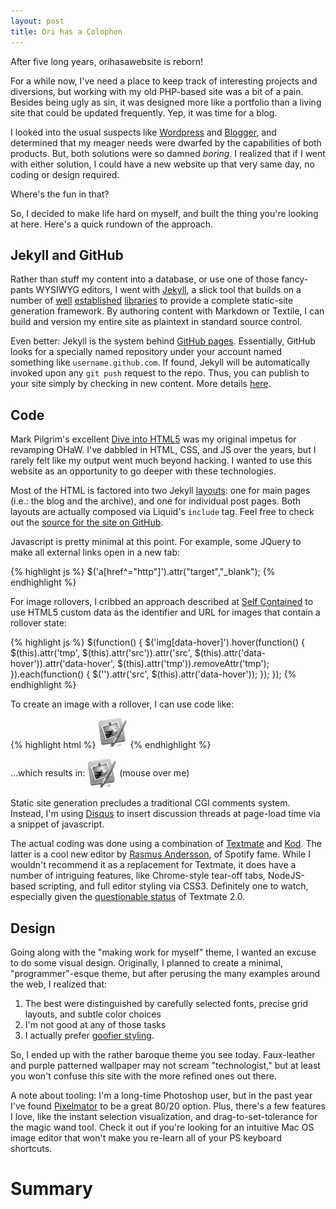 ```yaml
---
layout: post
title: Ori has a Colophon
---
```


After five long years, orihasawebsite is reborn!

For a while now, I've need a place to keep track of interesting projects and diversions, but working with my old PHP-based site was a bit of a pain. Besides being ugly as sin, it was designed more like a portfolio than a living site that could be updated frequently. Yep, it was time for a blog.

I looked into the usual suspects like [Wordpress][] and [Blogger][], and determined that my meager needs were dwarfed by the capabilities of both products. But, both solutions were so damned *boring*. I realized that if I went with either solution, I could have a new website up that very same day, no coding or design required. 

Where's the fun in that?

So, I decided to make life hard on myself, and built the thing you're looking at here. Here's a quick rundown of the approach.

  [wordpress]: http://www.wordpress.com
  [blogger]: http://www.blogger.com

## Jekyll and GitHub

Rather than stuff my content into a database, or use one of those fancy-pants WYSIWYG editors, I went with [Jekyll][], a slick tool that builds on a number of [well][liquid] [established][markdown] [libraries][pygments] to provide a complete static-site generation framework. By authoring content with Markdown or Textile, I can build and version my entire site as plaintext in standard source control.

Even better: Jekyll is the system behind [GitHub pages][github]. Essentially, GitHub looks for a specially named repository under your account named something like `username.github.com`. If found, Jekyll will be automatically invoked upon any `git push` request to the repo. Thus, you can publish to your site simply by checking in new content. More details [here][github].

  [jekyll]: http://jekyllrb.com/
  [liquid]: http://www.liquidmarkup.org/
  [markdown]: https://github.com/nex3/maruku
  [pygments]: http://pygments.org/
  [github]: http://pages.github.com/

## Code

Mark Pilgrim's excellent [Dive into HTML5][1] was my original impetus for revamping OHaW. I've dabbled in HTML, CSS, and JS over the years, but I rarely felt like my output went much beyond hacking. I wanted to use this website as an opportunity to go deeper with these technologies.

Most of the HTML is factored into two Jekyll [layouts][]: one for main pages (i.e.: the blog and the archive), and one for individual post pages. Both layouts are actually composed via Liquid's  `include` tag. Feel free to check out the [source for the site on GitHub][sitesource].

  [layouts]: https://github.com/mojombo/jekyll/wiki/Template-Data
  [sitesource]: https://github.com/barillax/barillax.github.com

Javascript is pretty minimal at this point. For example, some JQuery to make all external links open in a new tab:

{% highlight js %}
$('a[href^="http"]').attr("target","_blank");
{% endhighlight %}

For image rollovers, I cribbed an approach described at [Self Contained][2] to use HTML5 custom data as the identifier and URL for images that contain a rollover state:

{% highlight js %}
$(function() {
  $('img[data-hover]').hover(function() {
      $(this).attr('tmp', $(this).attr('src')).attr('src', $(this).attr('data-hover')).attr('data-hover', $(this).attr('tmp')).removeAttr('tmp');
  }).each(function() {
      $('<img />').attr('src', $(this).attr('data-hover'));
  });
});
{% endhighlight %}

To create an image with a rollover, I can use code like:

{% highlight html %}
<img src="/img/pixelmator_desat.png" data-hover="/img/pixelmator.png" alt="Pixelmator">
{% endhighlight %}

...which results in: <img src="/img/pixelmator_desat.png" data-hover="/img/pixelmator.png" alt="Pixelmator" style="vertical-align: middle;"> (mouse over me)

Static site generation precludes a traditional CGI comments system. Instead, I'm using [Disqus][] to insert discussion threads at page-load time via a snippet of javascript. 

The actual coding was done using a combination of [Textmate][] and [Kod][]. The latter is a cool new editor by [Rasmus Andersson][rsms], of Spotify fame. While I wouldn't recommend it as a replacement for Textmate, it does have a number of intriguing features, like Chrome-style tear-off tabs, NodeJS-based scripting, and full editor styling via CSS3. Definitely one to watch, especially given the [questionable status][future] of Textmate 2.0.

  [1]: http://www.diveintohtml5.org
  [2]: http://www.selfcontained.us/2008/03/08/simple-jquery-image-rollover-script/
  [textmate]: http://www.macromates.com
  [kod]: http://www.kodapp.com
  [rsms]: http://hunch.se/
  [future]: http://blog.macromates.com/2010/why-2-0-is-not-developed-in-the-open/
  [disqus]: http://www.disqus.com

## Design

Going along with the "making work for myself" theme, I wanted an excuse to do some visual design. Originally, I planned to create a minimal, "programmer"-esque theme, but after perusing the many examples around the web, I realized that: 

 1. The best were distinguished by carefully selected fonts, precise grid layouts, and subtle color choices
 2. I'm not good at any of those tasks
 3. I actually prefer [goofier styling][wacky].

So, I ended up with the rather baroque theme you see today. Faux-leather and purple patterned wallpaper may not scream "technologist," but at least you won't confuse this site with the more refined ones out there.

A note about tooling: I'm a long-time Photoshop user, but in the past year I've found [Pixelmator][] to be a great 80/20 option. Plus, there's a few features I love, like the instant selection visualization, and drag-to-set-tolerance for the magic wand tool. Check it out if you're looking for an intuitive Mac OS image editor that won't make you re-learn all of your PS keyboard shortcuts.

  [day job]: http://www.rosettastone.com
  [pixelmator]: http://www.pixelmator.com
  [wacky]: http://www.branded07.com/

# Summary

